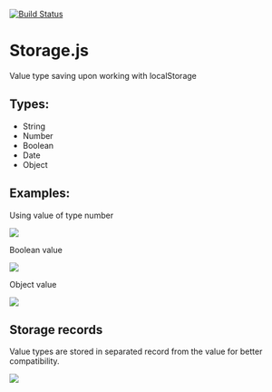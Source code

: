 [![Build Status](https://api.travis-ci.org/tsvetomir-nikolov/Storage.js.png?branch=master)](https://travis-ci.org/tsvetomir-nikolov/Storage.js)

# Storage.js

Value type saving upon working with localStorage

## Types:

- String
- Number
- Boolean
- Date
- Object

## Examples:

Using value of type number

![](https://raw.github.com/tsvetomir-nikolov/Storage.js/master/resources/Number.PNG)

Boolean value

![](https://raw.github.com/tsvetomir-nikolov/Storage.js/master/resources/Bool.PNG)

Object value

![](https://raw.github.com/tsvetomir-nikolov/Storage.js/master/resources/Object.PNG)

## Storage records

Value types are stored in separated record from the value for better compatibility.

![](https://raw.github.com/tsvetomir-nikolov/Storage.js/master/resources/Records.PNG)
